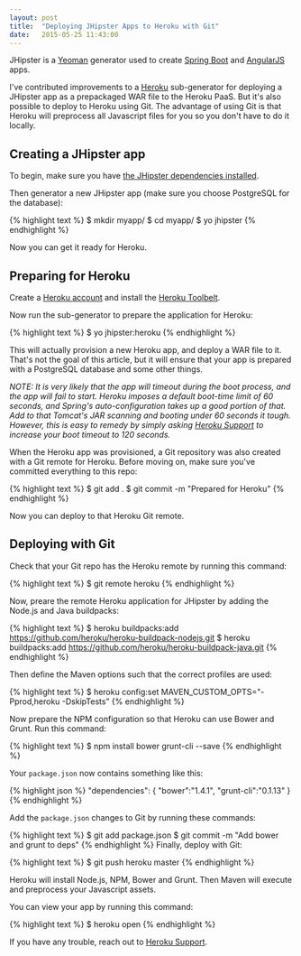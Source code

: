 ```yaml
---
layout: post
title:  "Deploying JHipster Apps to Heroku with Git"
date:   2015-05-25 11:43:00
---
```


JHipster is a [Yeoman](http://yeoman.io/) generator used to create
[Spring Boot](http://projects.spring.io/spring-boot/) and
[AngularJS](https://angularjs.org/) apps.

I've contributed improvements to a [Heroku](https://heroku.com) sub-generator for
deploying a JHipster app as a prepackaged WAR file to the Heroku PaaS. But it's
also possible to deploy to Heroku using Git. The advantage of using Git is that
Heroku will preprocess all Javascript files for you so you don't have to do it
locally.

## Creating a JHipster app

To begin, make sure you have [the JHipster dependencies installed](http://jhipster.github.io/installation.html).

Then generator a new JHipster app (make sure you choose PostgreSQL for the database):

{% highlight text %}
$ mkdir myapp/
$ cd myapp/
$ yo jhipster
{% endhighlight %}

Now you can get it ready for Heroku.

## Preparing for Heroku

Create a [Heroku account](http://heroku.com) and install the [Heroku Toolbelt](https://toolbelt.heroku.com/).

Now run the sub-generator to prepare the application for Heroku:

{% highlight text %}
$ yo jhipster:heroku
{% endhighlight %}

This will actually provision a new Heroku app, and deploy a WAR file to it.
That's not the goal of this article, but it will ensure that your app is
prepared with a PostgreSQL database and some other things.

*NOTE: It is very likely that the app will timeout during the boot process, and
the app will fail to start. Heroku imposes a default boot-time limit of 60
seconds, and Spring's auto-configuration takes up a good portion of that. Add to
that Tomcat's JAR scanning and booting under 60 seconds it tough. However,
this is easy to remedy by simply asking [Heroku Support](https://help.heroku.com/) to increase your
boot timeout to 120 seconds.*

When the Heroku app was provisioned, a Git repository was also created with a
Git remote for Heroku. Before moving on, make sure you've committed everything
to this repo:

{% highlight text %}
$ git add .
$ git commit -m "Prepared for Heroku"
{% endhighlight %}

Now you can deploy to that Heroku Git remote.

## Deploying with Git

Check that your Git repo has the Heroku remote by running this command:

{% highlight text %}
$ git remote
heroku
{% endhighlight %}

Now, preare the remote Heroku application for JHipster by adding the Node.js
and Java buildpacks:

{% highlight text %}
$ heroku buildpacks:add https://github.com/heroku/heroku-buildpack-nodejs.git
$ heroku buildpacks:add https://github.com/heroku/heroku-buildpack-java.git
{% endhighlight %}

Then define the Maven options such that the correct profiles are used:

{% highlight text %}
$ heroku config:set MAVEN_CUSTOM_OPTS="-Pprod,heroku -DskipTests"
{% endhighlight %}

Now prepare the NPM configuration so that Heroku can use Bower and Grunt. Run
this command:

{% highlight text %}
$ npm install bower grunt-cli --save
{% endhighlight %}

Your `package.json` now contains something like this:

{% highlight json %}
"dependencies": {
  "bower":"1.4.1",
  "grunt-cli":"0.1.13"
}
{% endhighlight %}

Add the `package.json` changes to Git by running these commands:

{% highlight text %}
$ git add package.json
$ git commit -m "Add bower and grunt to deps"
{% endhighlight %}
Finally, deploy with Git:

{% highlight text %}
$ git push heroku master
{% endhighlight %}

Heroku will install Node.js, NPM, Bower and Grunt. Then Maven will execute and preprocess your Javascript assets.

You can view your app by running this command:

{% highlight text %}
$ heroku open
{% endhighlight %}

If you have any trouble, reach out to [Heroku Support](https://help.heroku.com/).
